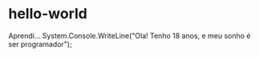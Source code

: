 # hello-world
Aprendi...
System.Console.WriteLine("Ola! Tenho 18 anos, e meu sonho é ser programador");
